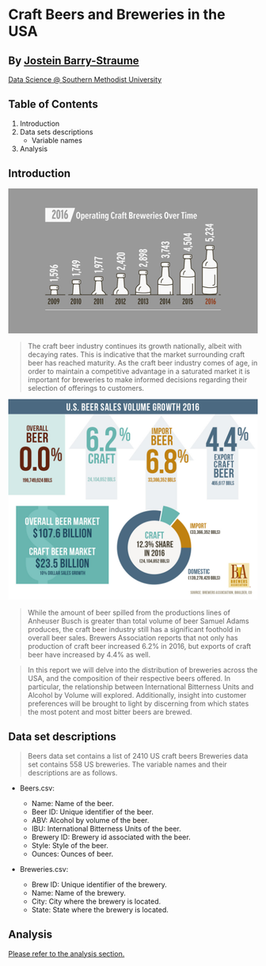 # Craft Beers and Breweries in the USA
## By [Jostein Barry-Straume](https://github.com/josteinstraume)

[Data Science @ Southern Methodist University](https://datascience.smu.edu/)

## Table of Contents
1. Introduction
2. Data sets descriptions
    + Variable names
3. Analysis

## Introduction
![Source: CraftBeer.com](/analysis/2016_BA_growth.png)

> The craft beer industry continues its growth nationally, albeit with decaying rates. This is indicative that the market surrounding craft beer has reached maturity. As the craft beer industry comes of age, in order to maintain a competitive advantage in a saturated market it is important for breweries to make informed decisions regarding their selection of offerings to customers.

![Source: BrewersAssociation.org](/analysis/Sales_2016.png)

> While the amount of beer spilled from the productions lines of Anheuser Busch is greater than total volume of beer Samuel Adams produces, the craft beer industry still has a significant foothold in overall beer sales. Brewers Association reports that not only has production of craft beer increased 6.2% in 2016, but exports of craft beer have increased by 4.4% as well.

> In this report we will delve into the distribution of breweries across the USA, and the composition of their respective beers offered. In particular, the relationship between International Bitterness Units and Alcohol by Volume will explored. Additionally, insight into customer preferences will be brought to light by discerning from which states the most potent and most bitter beers are brewed.

## Data set descriptions
> Beers data set contains a list of 2410 US craft beers
> Breweries data set contains 558 US breweries. The variable names and their descriptions are as follows.

* Beers.csv:
    + Name: Name of the beer.
    + Beer ID: Unique identifier of the beer.
    + ABV: Alcohol by volume of the beer.
    + IBU: International Bitterness Units of the beer.
    + Brewery ID: Brewery id associated with the beer.
    + Style: Style of the beer.
    + Ounces: Ounces of beer.

* Breweries.csv:
    + Brew ID: Unique identifier of the brewery.
    + Name: Name of the brewery.
    + City: City where the brewery is located.
    + State: State where the brewery is located.
    
## Analysis
[Please refer to the analysis section.](https://github.com/josteinstraume/msds6306_casestudy01/blob/master/analysis/beer_analysis.Rmd)
